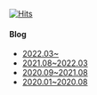[![Hits](https://hits.seeyoufarm.com/api/count/incr/badge.svg?url=https%3A%2F%2Fgithub.com%2Fmoonheekim0118%2Fhit-counter&count_bg=%238AB9D0&title_bg=%23969090&icon=baidu.svg&icon_color=%23E7E7E7&title=hits&edge_flat=false)](https://hits.seeyoufarm.com)

#### Blog
- [2022.03~ ](https://moonheekim0118.github.io/)
- [2021.08~2022.03](https://velog.io/@moonheekim0118)
- [2020.09~2021.08](https://mooneedev.netlify.app/)
- [2020.01~2020.08](https://moonheekim-code.tistory.com/)


